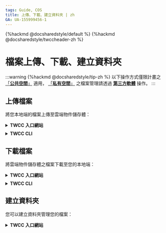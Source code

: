 ```yaml
---
tags: Guide, COS
title: 上傳、下載、建立資料夾 | zh
GA: UA-155999456-1
---
```


{%hackmd @docsharedstyle/default %}
{%hackmd @docsharedstyle/twccheader-zh %}

# 檔案上傳、下載、建立資料夾

:::warning
{%hackmd @docsharedstyle/tip-zh %}
以下操作方式僅限計畫之 [「<ins>**公共空間<i class="fa fa-question-circle fa-question-circle-for-service" aria-hidden="true"></i>**」</ins>](https://man.twcc.ai/@preview-twccdocs/doc-cos-main-zh/%2F%40TWSC%2Fcos-overview-zh) 適用， [「<ins>**私有空間<i class="fa fa-question-circle fa-question-circle-for-service" aria-hidden="true"></i>**」</ins>](https://man.twcc.ai/@preview-twccdocs/doc-cos-main-zh/%2F%40TWSC%2Fcos-overview-zh) 之檔案管理請透過 [<ins>**第三方軟體**</ins>](https://man.twcc.ai/@preview-twccdocs/doc-cos-main-zh/https%3A%2F%2Fman.twcc.ai%2F%40TWSC%2Fguide-cos-connect-info-zh) 操作。
:::


## 上傳檔案

將您本地端的檔案上傳至雲端物件儲存體：

<!-- 1 start -->

<details class="docspoiler">

<summary><b>TWCC 入口網站</b></summary>

<br>

* 進入儲存體的內容頁面，點擊「上傳」。

![](https://cos.twcc.ai/SYS-MANUAL/uploads/upload_3b3a5169d1605068a998ef3737eab6c4.png)


* 出現上傳檔案視窗後可以直接將檔案或資料夾拖曳到此或點擊「選擇檔案」。

![](https://cos.twcc.ai/SYS-MANUAL/uploads/upload_d97b737fb7f6323081cd194a5cef89df.png)


* 選擇好欲上傳的檔案後點擊「上傳」。

![](https://cos.twcc.ai/SYS-MANUAL/uploads/upload_af7830bc4a34620c4f39f6c75e881c95.png)

    
* 出現上傳完成後提示後點擊「完成」。
    
![](https://cos.twcc.ai/SYS-MANUAL/uploads/upload_d3eefe1c07cf5e9c2f6a24d180ed6e93.png)


:::warning

{%hackmd @docsharedstyle/tip-zh %}

檔案上傳限制：單一檔案不得超過 1GB，總檔案數不得超過 1000，如欲上傳更大更多的檔案，可透過左側功能列之「第三方軟體下載」。
:::

</details>

<!-- Space -->

<div style="height:8px"></div>

<!-- 2. start -->

<details class="docspoiler">

<summary><b>TWCC CLI</b></summary>

<br>

:::warning

{%hackmd @docsharedstyle/tip-zh %}

上傳檔案可藉『相對路徑』、『絕對路徑』擷取資料傳入儲存體
![](https://cos.twcc.ai/SYS-MANUAL/uploads/upload_66f6bc7fd0b69de7274d2a3251a5a817.png)
:::


#### 上傳單一檔案 `-sync to-cos`

- 自當前路徑上傳單一檔案(檔名：`testfile1`)
- 並利用檢視指令確認檔案是否成功上傳目標儲存體`bk_cli`

```bash
$ twccli cp cos -bkt bk_cli -fn testfile1 -sync to-cos
$ twccli ls cos -bkt bk_cli
```


- 自相對路徑上傳單一檔案(檔名：`test1`)至目標儲存體 `testf1/` 目錄下

```bash
$ twccli cp cos -bkt bk_cli -dir testf1/ -fn test1 -sync to-cos
```

- 上傳相對路徑資料夾的所有檔案(資料夾：`testf2`) 至目標儲存體 

```bash
$ twccli cp cos -bkt bk_cli -dir testf2 -sync to-cos
```


</details>

## 下載檔案

將雲端物件儲存體之檔案下載至您的本地端：

<!-- 1 start -->

<details class="docspoiler">

<summary><b>TWCC 入口網站</b></summary>

<br>

* 在儲存體的內容頁面，勾選欲下載的檔案後點擊列表上方的「下載」按鈕。

:::warning

{%hackmd @docsharedstyle/tip-zh %}

目前一次僅能下載一個檔案，如欲下載多個檔案，可透過左側功能列之「第三方軟體下載」。
:::    
    
![](https://cos.twcc.ai/SYS-MANUAL/uploads/upload_c870bc168585b7f3fe610bcd24a12ceb.png)

</details>

<!-- Space -->

<div style="height:8px"></div>

<!-- 2. start -->

<details class="docspoiler">

<summary><b>TWCC CLI</b></summary>

<br>

- 自儲存體下載單一檔案(檔名:`testfile1`)至當前資料夾
- 並檢視是否下載成功

```bash
$ twccli cp cos -bkt bk_cli -okey testfile1 -sync from-cos
$ twccli ls cos -bkt bk_cli
```


![](https://cos.twcc.ai/SYS-MANUAL/uploads/upload_139476a0ef51c83f649a32e43a8feb3a.png)

<!--


- 自儲存體下載一檔案(檔名:`testfile2`)至指定目錄`download`

```bash=
twccli cp cos -bkt bk_cli -dir ./ -fn testfile2 -sync from-cos
```
-->

    

- 下載整包儲存體至指定目錄 
- 並檢視是否下載成功
```bash
$ twccli cp cos -bkt bk_cli -dir download/ -sync from-cos
$ twccli ls cos -bkt bk_cli
```

![](https://cos.twcc.ai/SYS-MANUAL/uploads/upload_a7d7d0ece77cba4025908f4c48453de6.png)


</details>
    
## 建立資料夾

您可以建立資料夾管理您的檔案：

<!-- 1 start -->

<details class="docspoiler">

<summary><b>TWCC 入口網站</b></summary>

<br>

* 在儲存體的內容頁面，點擊「**建立資料夾**」，輸入資料夾名稱後按「**確定**」，即建立成功。
    
![](https://cos.twcc.ai/SYS-MANUAL/uploads/upload_c19115d4aa65893e358df12917a94d82.png)


</details>


